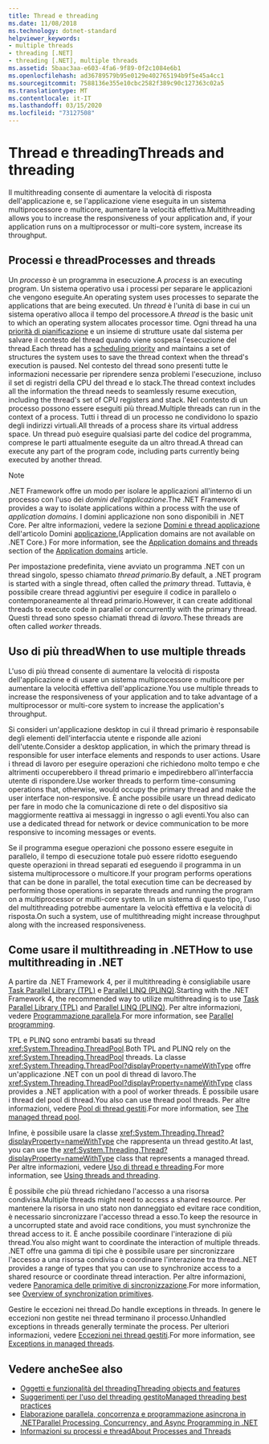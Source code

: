 ```yaml
---
title: Thread e threading
ms.date: 11/08/2018
ms.technology: dotnet-standard
helpviewer_keywords:
- multiple threads
- threading [.NET]
- threading [.NET], multiple threads
ms.assetid: 5baac3aa-e603-4fa6-9f89-0f2c1084e6b1
ms.openlocfilehash: ad36789579b95e0129e402765194b9f5e45a4cc1
ms.sourcegitcommit: 7588136e355e10cbc2582f389c90c127363c02a5
ms.translationtype: MT
ms.contentlocale: it-IT
ms.lasthandoff: 03/15/2020
ms.locfileid: "73127508"
---
```

# <a name="threads-and-threading"></a><span data-ttu-id="07e03-102">Thread e threading</span><span class="sxs-lookup"><span data-stu-id="07e03-102">Threads and threading</span></span>

<span data-ttu-id="07e03-103">Il multithreading consente di aumentare la velocità di risposta dell'applicazione e, se l'applicazione viene eseguita in un sistema multiprocessore o multicore, aumentare la velocità effettiva.</span><span class="sxs-lookup"><span data-stu-id="07e03-103">Multithreading allows you to increase the responsiveness of your application and, if your application runs on a multiprocessor or multi-core system, increase its throughput.</span></span>

## <a name="processes-and-threads"></a><span data-ttu-id="07e03-104">Processi e thread</span><span class="sxs-lookup"><span data-stu-id="07e03-104">Processes and threads</span></span>

<span data-ttu-id="07e03-105">Un *processo* è un programma in esecuzione.</span><span class="sxs-lookup"><span data-stu-id="07e03-105">A *process* is an executing program.</span></span> <span data-ttu-id="07e03-106">Un sistema operativo usa i processi per separare le applicazioni che vengono eseguite.</span><span class="sxs-lookup"><span data-stu-id="07e03-106">An operating system uses processes to separate the applications that are being executed.</span></span> <span data-ttu-id="07e03-107">Un *thread* è l'unità di base in cui un sistema operativo alloca il tempo del processore.</span><span class="sxs-lookup"><span data-stu-id="07e03-107">A *thread* is the basic unit to which an operating system allocates processor time.</span></span> <span data-ttu-id="07e03-108">Ogni thread ha una [priorità di pianificazione](scheduling-threads.md) e un insieme di strutture usate dal sistema per salvare il contesto del thread quando viene sospesa l'esecuzione del thread.</span><span class="sxs-lookup"><span data-stu-id="07e03-108">Each thread has a [scheduling priority](scheduling-threads.md) and maintains a set of structures the system uses to save the thread context when the thread's execution is paused.</span></span> <span data-ttu-id="07e03-109">Nel contesto del thread sono presenti tutte le informazioni necessarie per riprendere senza problemi l'esecuzione, incluso il set di registri della CPU del thread e lo stack.</span><span class="sxs-lookup"><span data-stu-id="07e03-109">The thread context includes all the information the thread needs to seamlessly resume execution, including the thread's set of CPU registers and stack.</span></span> <span data-ttu-id="07e03-110">Nel contesto di un processo possono essere eseguiti più thread.</span><span class="sxs-lookup"><span data-stu-id="07e03-110">Multiple threads can run in the context of a process.</span></span> <span data-ttu-id="07e03-111">Tutti i thread di un processo ne condividono lo spazio degli indirizzi virtuali.</span><span class="sxs-lookup"><span data-stu-id="07e03-111">All threads of a process share its virtual address space.</span></span> <span data-ttu-id="07e03-112">Un thread può eseguire qualsiasi parte del codice del programma, comprese le parti attualmente eseguite da un altro thread.</span><span class="sxs-lookup"><span data-stu-id="07e03-112">A thread can execute any part of the program code, including parts currently being executed by another thread.</span></span>

> [!NOTE]
> <span data-ttu-id="07e03-113">.NET Framework offre un modo per isolare le applicazioni all'interno di un processo con l'uso dei *domini dell'applicazione*.</span><span class="sxs-lookup"><span data-stu-id="07e03-113">The .NET Framework provides a way to isolate applications within a process with the use of *application domains*.</span></span> <span data-ttu-id="07e03-114">I domini applicazione non sono disponibili in .NET Core. Per altre informazioni, vedere la sezione [Domini e thread applicazione](../../framework/app-domains/application-domains.md#application-domains-and-threads) dell'articolo Domini [applicazione.](../../framework/app-domains/application-domains.md)</span><span class="sxs-lookup"><span data-stu-id="07e03-114">(Application domains are not available on .NET Core.) For more information, see the [Application domains and threads](../../framework/app-domains/application-domains.md#application-domains-and-threads) section of the [Application domains](../../framework/app-domains/application-domains.md) article.</span></span>

<span data-ttu-id="07e03-115">Per impostazione predefinita, viene avviato un programma .NET con un thread singolo, spesso chiamato *thread primario*.</span><span class="sxs-lookup"><span data-stu-id="07e03-115">By default, a .NET program is started with a single thread, often called the *primary* thread.</span></span> <span data-ttu-id="07e03-116">Tuttavia, è possibile creare thread aggiuntivi per eseguire il codice in parallelo o contemporaneamente al thread primario.</span><span class="sxs-lookup"><span data-stu-id="07e03-116">However, it can create additional threads to execute code in parallel or concurrently with the primary thread.</span></span> <span data-ttu-id="07e03-117">Questi thread sono spesso chiamati thread di *lavoro.*</span><span class="sxs-lookup"><span data-stu-id="07e03-117">These threads are often called *worker* threads.</span></span>

## <a name="when-to-use-multiple-threads"></a><span data-ttu-id="07e03-118">Uso di più thread</span><span class="sxs-lookup"><span data-stu-id="07e03-118">When to use multiple threads</span></span>

<span data-ttu-id="07e03-119">L'uso di più thread consente di aumentare la velocità di risposta dell'applicazione e di usare un sistema multiprocessore o multicore per aumentare la velocità effettiva dell'applicazione.</span><span class="sxs-lookup"><span data-stu-id="07e03-119">You use multiple threads to increase the responsiveness of your application and to take advantage of a multiprocessor or multi-core system to increase the application's throughput.</span></span>

<span data-ttu-id="07e03-120">Si consideri un'applicazione desktop in cui il thread primario è responsabile degli elementi dell'interfaccia utente e risponde alle azioni dell'utente.</span><span class="sxs-lookup"><span data-stu-id="07e03-120">Consider a desktop application, in which the primary thread is responsible for user interface elements and responds to user actions.</span></span> <span data-ttu-id="07e03-121">Usare i thread di lavoro per eseguire operazioni che richiedono molto tempo e che altrimenti occuperebbero il thread primario e impedirebbero all'interfaccia utente di rispondere.</span><span class="sxs-lookup"><span data-stu-id="07e03-121">Use worker threads to perform time-consuming operations that, otherwise, would occupy the primary thread and make the user interface non-responsive.</span></span> <span data-ttu-id="07e03-122">È anche possibile usare un thread dedicato per fare in modo che la comunicazione di rete o del dispositivo sia maggiormente reattiva ai messaggi in ingresso o agli eventi.</span><span class="sxs-lookup"><span data-stu-id="07e03-122">You also can use a dedicated thread for network or device communication to be more responsive to incoming messages or events.</span></span>

<span data-ttu-id="07e03-123">Se il programma esegue operazioni che possono essere eseguite in parallelo, il tempo di esecuzione totale può essere ridotto eseguendo queste operazioni in thread separati ed eseguendo il programma in un sistema multiprocessore o multicore.</span><span class="sxs-lookup"><span data-stu-id="07e03-123">If your program performs operations that can be done in parallel, the total execution time can be decreased by performing those operations in separate threads and running the program on a multiprocessor or multi-core system.</span></span> <span data-ttu-id="07e03-124">In un sistema di questo tipo, l'uso del multithreading potrebbe aumentare la velocità effettiva e la velocità di risposta.</span><span class="sxs-lookup"><span data-stu-id="07e03-124">On such a system, use of multithreading might increase throughput along with the increased responsiveness.</span></span>

## <a name="how-to-use-multithreading-in-net"></a><span data-ttu-id="07e03-125">Come usare il multithreading in .NET</span><span class="sxs-lookup"><span data-stu-id="07e03-125">How to use multithreading in .NET</span></span>

<span data-ttu-id="07e03-126">A partire da .NET Framework 4, per il multithreading è consigliabile usare [Task Parallel Library (TPL)](../parallel-programming/task-parallel-library-tpl.md) e [Parallel LINQ (PLINQ)](../parallel-programming/parallel-linq-plinq.md).</span><span class="sxs-lookup"><span data-stu-id="07e03-126">Starting with the .NET Framework 4, the recommended way to utilize multithreading is to use [Task Parallel Library (TPL)](../parallel-programming/task-parallel-library-tpl.md) and [Parallel LINQ (PLINQ)](../parallel-programming/parallel-linq-plinq.md).</span></span> <span data-ttu-id="07e03-127">Per altre informazioni, vedere [Programmazione parallela](../parallel-programming/index.md).</span><span class="sxs-lookup"><span data-stu-id="07e03-127">For more information, see [Parallel programming](../parallel-programming/index.md).</span></span>

<span data-ttu-id="07e03-128">TPL e PLINQ sono entrambi basati su thread <xref:System.Threading.ThreadPool>.</span><span class="sxs-lookup"><span data-stu-id="07e03-128">Both TPL and PLINQ rely on the <xref:System.Threading.ThreadPool> threads.</span></span> <span data-ttu-id="07e03-129">La classe <xref:System.Threading.ThreadPool?displayProperty=nameWithType> offre un'applicazione .NET con un pool di thread di lavoro.</span><span class="sxs-lookup"><span data-stu-id="07e03-129">The <xref:System.Threading.ThreadPool?displayProperty=nameWithType> class provides a .NET application with a pool of worker threads.</span></span> <span data-ttu-id="07e03-130">È possibile usare i thread del pool di thread.</span><span class="sxs-lookup"><span data-stu-id="07e03-130">You also can use thread pool threads.</span></span> <span data-ttu-id="07e03-131">Per altre informazioni, vedere [Pool di thread gestiti](the-managed-thread-pool.md).</span><span class="sxs-lookup"><span data-stu-id="07e03-131">For more information, see [The managed thread pool](the-managed-thread-pool.md).</span></span>

<span data-ttu-id="07e03-132">Infine, è possibile usare la classe <xref:System.Threading.Thread?displayProperty=nameWithType> che rappresenta un thread gestito.</span><span class="sxs-lookup"><span data-stu-id="07e03-132">At last, you can use the <xref:System.Threading.Thread?displayProperty=nameWithType> class that represents a managed thread.</span></span> <span data-ttu-id="07e03-133">Per altre informazioni, vedere [Uso di thread e threading](using-threads-and-threading.md).</span><span class="sxs-lookup"><span data-stu-id="07e03-133">For more information, see [Using threads and threading](using-threads-and-threading.md).</span></span>

<span data-ttu-id="07e03-134">È possibile che più thread richiedano l'accesso a una risorsa condivisa.</span><span class="sxs-lookup"><span data-stu-id="07e03-134">Multiple threads might need to access a shared resource.</span></span> <span data-ttu-id="07e03-135">Per mantenere la risorsa in uno stato non danneggiato ed evitare race condition, è necessario sincronizzare l'accesso thread a esso.</span><span class="sxs-lookup"><span data-stu-id="07e03-135">To keep the resource in a uncorrupted state and avoid race conditions, you must synchronize the thread access to it.</span></span> <span data-ttu-id="07e03-136">È anche possibile coordinare l'interazione di più thread.</span><span class="sxs-lookup"><span data-stu-id="07e03-136">You also might want to coordinate the interaction of multiple threads.</span></span> <span data-ttu-id="07e03-137">.NET offre una gamma di tipi che è possibile usare per sincronizzare l'accesso a una risorsa condivisa o coordinare l'interazione tra thread.</span><span class="sxs-lookup"><span data-stu-id="07e03-137">.NET provides a range of types that you can use to synchronize access to a shared resource or coordinate thread interaction.</span></span> <span data-ttu-id="07e03-138">Per altre informazioni, vedere [Panoramica delle primitive di sincronizzazione](overview-of-synchronization-primitives.md).</span><span class="sxs-lookup"><span data-stu-id="07e03-138">For more information, see [Overview of synchronization primitives](overview-of-synchronization-primitives.md).</span></span>

<span data-ttu-id="07e03-139">Gestire le eccezioni nei thread.</span><span class="sxs-lookup"><span data-stu-id="07e03-139">Do handle exceptions in threads.</span></span> <span data-ttu-id="07e03-140">In genere le eccezioni non gestite nei thread terminano il processo.</span><span class="sxs-lookup"><span data-stu-id="07e03-140">Unhandled exceptions in threads generally terminate the process.</span></span> <span data-ttu-id="07e03-141">Per ulteriori informazioni, vedere [Eccezioni nei thread gestiti](exceptions-in-managed-threads.md).</span><span class="sxs-lookup"><span data-stu-id="07e03-141">For more information, see [Exceptions in managed threads](exceptions-in-managed-threads.md).</span></span>

## <a name="see-also"></a><span data-ttu-id="07e03-142">Vedere anche</span><span class="sxs-lookup"><span data-stu-id="07e03-142">See also</span></span>

- [<span data-ttu-id="07e03-143">Oggetti e funzionalità del threading</span><span class="sxs-lookup"><span data-stu-id="07e03-143">Threading objects and features</span></span>](threading-objects-and-features.md)
- [<span data-ttu-id="07e03-144">Suggerimenti per l'uso del threading gestito</span><span class="sxs-lookup"><span data-stu-id="07e03-144">Managed threading best practices</span></span>](managed-threading-best-practices.md)
- [<span data-ttu-id="07e03-145">Elaborazione parallela, concorrenza e programmazione asincrona in .NET</span><span class="sxs-lookup"><span data-stu-id="07e03-145">Parallel Processing, Concurrency, and Async Programming in .NET</span></span>](../parallel-processing-and-concurrency.md)
- [<span data-ttu-id="07e03-146">Informazioni su processi e thread</span><span class="sxs-lookup"><span data-stu-id="07e03-146">About Processes and Threads</span></span>](/windows/desktop/procthread/about-processes-and-threads)
